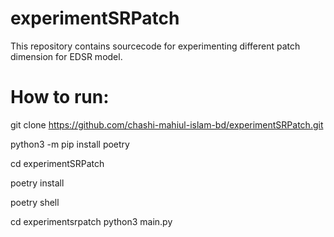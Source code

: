 # experimentSRPatch
This repository contains sourcecode for experimenting different patch dimension for EDSR model.

# How to run:

git clone https://github.com/chashi-mahiul-islam-bd/experimentSRPatch.git

python3 -m pip install poetry

cd experimentSRPatch

poetry install

poetry shell

cd experimentsrpatch
python3 main.py
